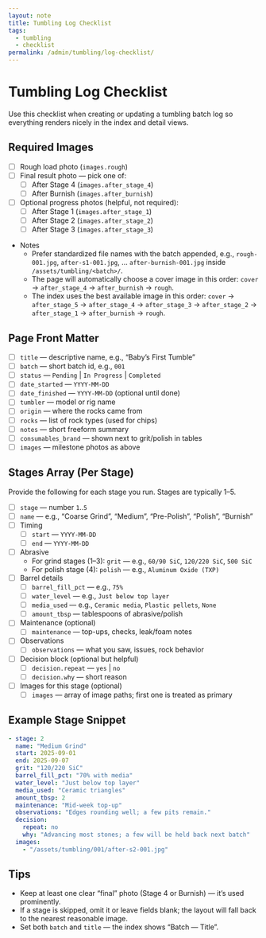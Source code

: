 ```yaml
---
layout: note
title: Tumbling Log Checklist
tags:
  - tumbling
  - checklist
permalink: /admin/tumbling/log-checklist/
---
```


# Tumbling Log Checklist

Use this checklist when creating or updating a tumbling batch log so everything renders nicely in the index and detail views.

## Required Images
- [ ] Rough load photo (`images.rough`)
- [ ] Final result photo — pick one of:
  - [ ] After Stage 4 (`images.after_stage_4`)
  - [ ] After Burnish (`images.after_burnish`)
- [ ] Optional progress photos (helpful, not required):
  - [ ] After Stage 1 (`images.after_stage_1`)
  - [ ] After Stage 2 (`images.after_stage_2`)
  - [ ] After Stage 3 (`images.after_stage_3`)
- Notes
  - Prefer standardized file names with the batch appended, e.g., `rough-001.jpg`, `after-s1-001.jpg`, … `after-burnish-001.jpg` inside `/assets/tumbling/<batch>/`.
  - The page will automatically choose a cover image in this order: `cover` → `after_stage_4` → `after_burnish` → `rough`.
  - The index uses the best available image in this order: `cover` → `after_stage_5` → `after_stage_4` → `after_stage_3` → `after_stage_2` → `after_stage_1` → `after_burnish` → `rough`.

## Page Front Matter
- [ ] `title` — descriptive name, e.g., “Baby’s First Tumble”
- [ ] `batch` — short batch id, e.g., `001`
- [ ] `status` — `Pending` | `In Progress` | `Completed`
- [ ] `date_started` — `YYYY-MM-DD`
- [ ] `date_finished` — `YYYY-MM-DD` (optional until done)
- [ ] `tumbler` — model or rig name
- [ ] `origin` — where the rocks came from
- [ ] `rocks` — list of rock types (used for chips)
- [ ] `notes` — short freeform summary
- [ ] `consumables_brand` — shown next to grit/polish in tables
- [ ] `images` — milestone photos as above

## Stages Array (Per Stage)
Provide the following for each stage you run. Stages are typically 1–5.

- [ ] `stage` — number `1`..`5`
- [ ] `name` — e.g., “Coarse Grind”, “Medium”, “Pre-Polish”, “Polish”, “Burnish”
- [ ] Timing
  - [ ] `start` — `YYYY-MM-DD`
  - [ ] `end` — `YYYY-MM-DD`
- [ ] Abrasive
  - For grind stages (1–3): `grit` — e.g., `60/90 SiC`, `120/220 SiC`, `500 SiC`
  - For polish stage (4): `polish` — e.g., `Aluminum Oxide (TXP)`
- [ ] Barrel details
  - [ ] `barrel_fill_pct` — e.g., `75%`
  - [ ] `water_level` — e.g., `Just below top layer`
  - [ ] `media_used` — e.g., `Ceramic media`, `Plastic pellets`, `None`
  - [ ] `amount_tbsp` — tablespoons of abrasive/polish
- [ ] Maintenance (optional)
  - [ ] `maintenance` — top-ups, checks, leak/foam notes
- [ ] Observations
  - [ ] `observations` — what you saw, issues, rock behavior
- [ ] Decision block (optional but helpful)
  - [ ] `decision.repeat` — `yes` | `no`
  - [ ] `decision.why` — short reason
- [ ] Images for this stage (optional)
  - [ ] `images` — array of image paths; first one is treated as primary

## Example Stage Snippet
```yaml
- stage: 2
  name: "Medium Grind"
  start: 2025-09-01
  end: 2025-09-07
  grit: "120/220 SiC"
  barrel_fill_pct: "70% with media"
  water_level: "Just below top layer"
  media_used: "Ceramic triangles"
  amount_tbsp: 2
  maintenance: "Mid-week top-up"
  observations: "Edges rounding well; a few pits remain."
  decision:
    repeat: no
    why: "Advancing most stones; a few will be held back next batch"
  images:
    - "/assets/tumbling/001/after-s2-001.jpg"
```

## Tips
- Keep at least one clear “final” photo (Stage 4 or Burnish) — it’s used prominently.
- If a stage is skipped, omit it or leave fields blank; the layout will fall back to the nearest reasonable image.
- Set both `batch` and `title` — the index shows “Batch — Title”.
